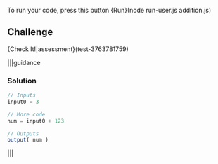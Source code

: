 To run your code, press this button {Run}(node run-user.js addition.js)

## Challenge 
{Check It!|assessment}(test-3763781759)

|||guidance
### Solution
```javascript
// Inputs
input0 = 3

// More code
num = input0 + 123

// Outputs
output( num )
```
|||